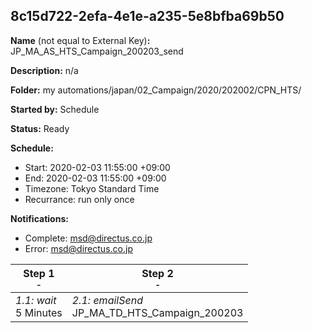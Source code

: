 ## 8c15d722-2efa-4e1e-a235-5e8bfba69b50

**Name** (not equal to External Key)**:** JP_MA_AS_HTS_Campaign_200203_send

**Description:** n/a

**Folder:** my automations/japan/02_Campaign/2020/202002/CPN_HTS/

**Started by:** Schedule

**Status:** Ready

**Schedule:**

* Start: 2020-02-03 11:55:00 +09:00
* End: 2020-02-03 11:55:00 +09:00
* Timezone: Tokyo Standard Time
* Recurrance: run only once

**Notifications:**

* Complete: msd@directus.co.jp
* Error: msd@directus.co.jp

| Step 1<br>_<small>-</small>_ | Step 2<br>_<small>-</small>_ |
| --- | --- |
| _1.1: wait_<br>5 Minutes | _2.1: emailSend_<br>JP_MA_TD_HTS_Campaign_200203 |
